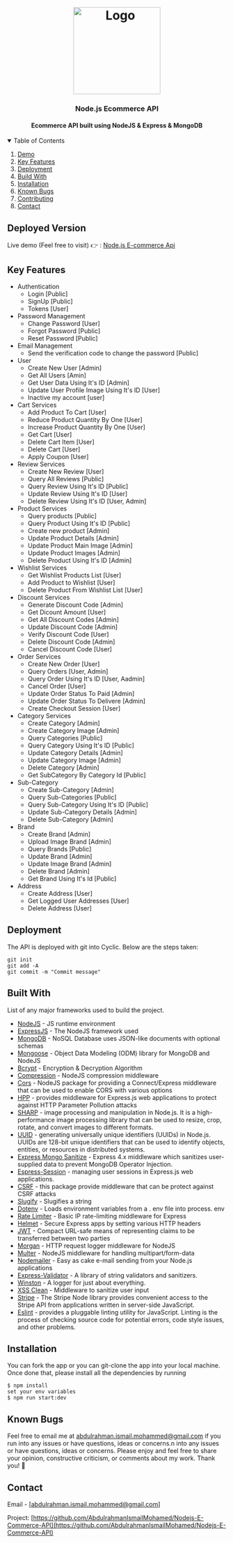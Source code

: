 <!-- PROJECT LOGO -->
<br />
<h1 align="center">
  <a href="https://github.com/AbdulrahmanIsmailMohamed/Nodejs-E-Commerce-API">
    <img src="https://hackernoon.com/hn-images/1*lAR9Uh_gJ7dp23e0vhy5Hg.png" alt="Logo" width="200" height="200">
  </a>

  <h3 align="center">Node.js Ecommerce API</h3>
</h1>

<h4 align="center">Ecommerce API built using NodeJS & Express & MongoDB</h4>

<!-- TABLE OF CONTENTS -->
<details open="open">
  <summary>Table of Contents</summary>
  <ol>
    <li>
      <a href="#deployed-version">Demo</a>
    </li>
    <li>
      <a href="#key-features">Key Features</a>
    </li>
    <li>
      <a href="#deployment">Deployment</a>
    </li>
    <li>
      <a href="#build-with">Build With</a>
    </li>
    <li>
      <a href="#installation">Installation</a>
    </li>
    <li>
      <a href="#known-bugs">Known Bugs</a>
    </li>
    <li>
      <a href="#contributing">Contributing</a>
    </li>
    <li>
      <a href="#contact">Contact</a>
    </li>

  </ol>
</details>

## Deployed Version

Live demo (Feel free to visit) 👉 : [Node.js E-commerce Api](https://nodejs-e-commerce-api.cyclic.app)

## Key Features

* Authentication
  * Login [Public]
  * SignUp [Public]
  * Tokens [User]
* Password Management
  * Change Password [User]
  * Forgot Password [Public]
  * Reset Password  [Public]
* Email Management
  * Send the verification code to change the password [Public]
* User
  * Create New User [Admin]
  * Get All Users [Amin]
  * Get User Data Using It's ID [Admin]
  * Update User Profile Image Using It's ID [User]
  * Inactive my account [user]
* Cart Services
  * Add Product To Cart [User]
  * Reduce Product Quantity By One [User]
  * Increase Product Quantity By One [User]
  * Get Cart [User]
  * Delete Cart Item [User]
  * Delete Cart [User]
  * Apply Coupon [User]
* Review Services
  * Create New Review [User]
  * Query All Reviews [Public]
  * Query Review Using It's ID [Public]
  * Update Review Using It's ID [User]
  * Delete Review Using It's ID [User, Admin]
* Product Services
  * Query products [Public]
  * Query Product Using It's ID [Public]
  * Create new product [Admin]
  * Update Product Details [Admin]
  * Update Product Main Image [Admin]
  * Update Product Images [Admin]
  * Delete Product Using It's ID [Admin]
* Wishlist Services
  * Get Wishlist Products List [User]
  * Add Product to Wishlist [User]
  * Delete Product From Wishlist List [User]
* Discount Services
  * Generate Discount Code [Admin]
  * Get Dicount Amount [User]
  * Get All Discount Codes [Admin]
  * Update Discount Code [Admin]
  * Verify Discount Code [User]
  * Delete Discount Code [Admin]
  * Cancel Discount Code [User]
* Order Services
  * Create New Order [User]
  * Query Orders [User, Admin]
  * Query Order Using It's ID [User, Aadmin]
  * Cancel Order [User]
  * Update Order Status To Paid [Admin]
  * Update Order Status To Delivere [Admin]
  * Create Checkout Session [User]
* Category Services
  * Create Category [Admin]
  * Create Category Image [Admin]
  * Query Categories [Public]
  * Query Category Using It's ID [Public]
  * Update Category Details [Admin]
  * Update Category Image [Admin]
  * Delete Category [Admin]
  * Get SubCategory By Category Id [Public]
* Sub-Category
  * Create Sub-Category [Admin]
  * Query Sub-Categories [Public]
  * Query Sub-Category Using It's ID [Public]
  * Update Sub-Category Details [Admin]
  * Delete Sub-Category [Admin]
* Brand
  * Create Brand [Admin]
  * Upload Image Brand [Admin]
  * Query Brands [Public]
  * Update Brand [Admin]
  * Update Image Brand [Admin]
  * Delete Brand [Admin]
  * Get Brand Using It's Id [Public]
* Address
  * Create Address [User]
  * Get Logged User Addresses [User]
  * Delete Address [User]

## Deployment

The API is deployed with git into Cyclic. Below are the steps taken:

```
git init
git add -A
git commit -m "Commit message"
```

## Built With

List of any major frameworks used to build the project.

* [NodeJS](https://nodejs.org/) - JS runtime environment
* [ExpressJS](https://expressjs.com/) - The NodeJS framework used
* [MongoDB](https://www.mongodb.com/) - NoSQL Database uses JSON-like documents with optional schemas
* [Mongoose](https://mongoosejs.com/) - Object Data Modeling (ODM) library for MongoDB and NodeJS
* [Bcrypt](https://www.npmjs.com/package/bcrypt) - Encryption & Decryption Algorithm
* [Compression](https://www.npmjs.com/package/compression) - NodeJS compression middleware
* [Cors](https://www.npmjs.com/package/cors) - NodeJS package for providing a Connect/Express middleware that can be used to enable CORS with various options
* [HPP](https://www.npmjs.com/package/hpp) - provides middleware for Express.js web applications to protect against HTTP Parameter Pollution attacks 
* [SHARP](https://www.npmjs.com/package/sharp) -  image processing and manipulation in Node.js. It is a high-performance image processing library that can be used to resize, crop, rotate, and convert images to different formats.
* [UUID](https://www.npmjs.com/package/uuid) - generating universally unique identifiers (UUIDs) in Node.js. UUIDs are 128-bit unique identifiers that can be used to identify objects, entities, or resources in distributed systems. 
* [Express Mongo Sanitize](https://www.npmjs.com/package/express-mongo-sanitize) - Express 4.x middleware which sanitizes user-supplied data to prevent MongoDB Operator Injection.
* [Espress-Session](https://www.npmjs.com/package/express-session) - managing user sessions in Express.js web applications.
* [CSRF](https://www.npmjs.com/package/csrf) - this package provide middleware that can be protect against CSRF attacks
* [Slugify](https://www.npmjs.com/package/slugify) - Slugifies a string
* [Dotenv](https://www.npmjs.com/package/dotenv) - Loads environment variables from a . env file into process. env
* [Rate Limiter](https://www.npmjs.com/package/express-rate-limit) - Basic IP rate-limiting middleware for Express
* [Helmet](https://www.npmjs.com/package/helmet) - Secure Express apps by setting various HTTP headers
* [JWT](https://jwt.io/) - Compact URL-safe means of representing claims to be transferred between two parties
* [Morgan](https://www.npmjs.com/package/morgan) - HTTP request logger middleware for NodeJS
* [Multer](https://www.npmjs.com/package/multer) - NodeJS middleware for handling multipart/form-data
* [Nodemailer](https://www.npmjs.com/package/nodemailer) - Easy as cake e-mail sending from your Node.js applications
* [Express-Validator](https://www.npmjs.com/package/express-validator) - A library of string validators and sanitizers.
* [Winston](https://www.npmjs.com/package/winston) - A logger for just about everything.
* [XSS Clean](https://www.npmjs.com/package/xss-clean) - Middleware to sanitize user input
* [Stripe](https://www.npmjs.com/package/stripe) - The Stripe Node library provides convenient access to the Stripe API from applications written in server-side JavaScript.
* [Eslint](https://www.npmjs.com/package/eslint) - provides a pluggable linting utility for JavaScript. Linting is the process of checking source code for potential errors, code style issues, and other problems. 

## Installation

You can fork the app or you can git-clone the app into your local machine. Once done that, please install all the
dependencies by running
```
$ npm install
set your env variables
$ npm run start:dev
``` 

## Known Bugs
Feel free to email me at abdulrahman.ismail.mohammed@gmail.com if you run into any issues or have questions, ideas or concerns.n into any issues or have questions, ideas or concerns.
Please enjoy and feel free to share your opinion, constructive criticism, or comments about my work. Thank you! 🙂

<!-- CONTACT -->
## Contact

Email - [abdulrahman.ismail.mohammed@gmail.com]

Project: [https://github.com/AbdulrahmanIsmailMohamed/Nodejs-E-Commerce-API](https://github.com/AbdulrahmanIsmailMohamed/Nodejs-E-Commerce-API)
